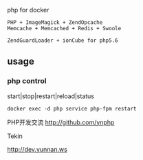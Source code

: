 php for docker

    PHP + ImageMagick + ZendOpcache
    Memcache + Memcached + Redis + Swoole

    ZendGuardLoader + ionCube for php5.6

## usage

### php control
start|stop|restart|reload|status
```
docker exec -d php service php-fpm restart
```

PHP开发交流
http://github.com/ynphp


Tekin

http://dev.yunnan.ws